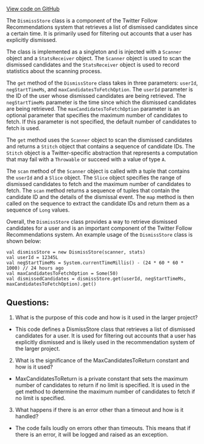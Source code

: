 [View code on GitHub](https://github.com/misbahsy/the-algorithm/follow-recommendations-service/common/src/main/scala/com/twitter/follow_recommendations/common/clients/dismiss_store/DismissStore.scala)

The `DismissStore` class is a component of the Twitter Follow Recommendations system that retrieves a list of dismissed candidates since a certain time. It is primarily used for filtering out accounts that a user has explicitly dismissed. 

The class is implemented as a singleton and is injected with a `Scanner` object and a `StatsReceiver` object. The `Scanner` object is used to scan the dismissed candidates and the `StatsReceiver` object is used to record statistics about the scanning process.

The `get` method of the `DismissStore` class takes in three parameters: `userId`, `negStartTimeMs`, and `maxCandidatesToFetchOption`. The `userId` parameter is the ID of the user whose dismissed candidates are being retrieved. The `negStartTimeMs` parameter is the time since which the dismissed candidates are being retrieved. The `maxCandidatesToFetchOption` parameter is an optional parameter that specifies the maximum number of candidates to fetch. If this parameter is not specified, the default number of candidates to fetch is used.

The `get` method uses the `Scanner` object to scan the dismissed candidates and returns a `Stitch` object that contains a sequence of candidate IDs. The `Stitch` object is a Twitter-specific abstraction that represents a computation that may fail with a `Throwable` or succeed with a value of type `A`. 

The `scan` method of the `Scanner` object is called with a tuple that contains the `userId` and a `Slice` object. The `Slice` object specifies the range of dismissed candidates to fetch and the maximum number of candidates to fetch. The `scan` method returns a sequence of tuples that contain the candidate ID and the details of the dismissal event. The `map` method is then called on the sequence to extract the candidate IDs and return them as a sequence of `Long` values.

Overall, the `DismissStore` class provides a way to retrieve dismissed candidates for a user and is an important component of the Twitter Follow Recommendations system. An example usage of the `DismissStore` class is shown below:

```
val dismissStore = new DismissStore(scanner, stats)
val userId = 12345L
val negStartTimeMs = System.currentTimeMillis() - (24 * 60 * 60 * 1000) // 24 hours ago
val maxCandidatesToFetchOption = Some(50)
val dismissedCandidates = dismissStore.get(userId, negStartTimeMs, maxCandidatesToFetchOption).get()
```
## Questions: 
 1. What is the purpose of this code and how is it used in the larger project?
- This code defines a DismissStore class that retrieves a list of dismissed candidates for a user. It is used for filtering out accounts that a user has explicitly dismissed and is likely used in the recommendation system of the larger project.

2. What is the significance of the MaxCandidatesToReturn constant and how is it used?
- MaxCandidatesToReturn is a private constant that sets the maximum number of candidates to return if no limit is specified. It is used in the get method to determine the maximum number of candidates to fetch if no limit is specified.

3. What happens if there is an error other than a timeout and how is it handled?
- The code fails loudly on errors other than timeouts. This means that if there is an error, it will be logged and raised as an exception.